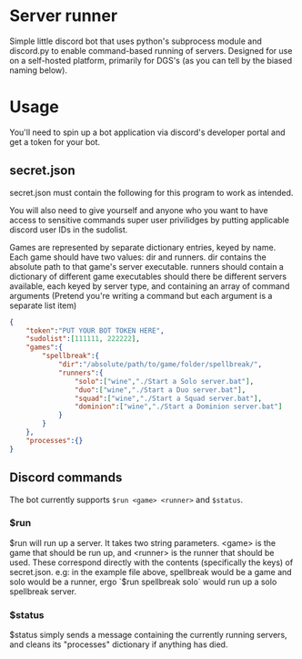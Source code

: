 # Server runner

Simple little discord bot that uses python's subprocess module and discord.py to enable command-based running of servers. 
Designed for use on a self-hosted platform, primarily for DGS's (as you can tell by the biased naming below).

# Usage

You'll need to spin up a bot application via discord's developer portal and get a token for your bot. 

## secret.json

secret.json must contain the following for this program to work as intended.

You will also need to give yourself and anyone who you want to have access to sensitive commands super user privilidges by putting applicable discord user IDs in the sudolist.

Games are represented by separate dictionary entries, keyed by name. 
Each game should have two values: dir and runners.
dir contains the absolute path to that game's server executable.
runners should contain a dictionary of different game executables should there be different servers available, each keyed by server type, and containing an array of command arguments
(Pretend you're writing a command but each argument is a separate list item)
```json
{
	"token":"PUT YOUR BOT TOKEN HERE",
	"sudolist":[111111, 222222],
	"games":{
		"spellbreak":{
			"dir":"/absolute/path/to/game/folder/spellbreak/",
			"runners":{
				"solo":["wine","./Start a Solo server.bat"],
				"duo":["wine","./Start a Duo server.bat"],
				"squad":["wine","./Start a Squad server.bat"],
				"dominion":["wine","./Start a Dominion server.bat"]
			}
		}
	},
	"processes":{}
}
```

## Discord commands

The bot currently supports `$run <game> <runner>` and `$status`. 

### $run <game> <runner>

$run will run up a server. It takes two string parameters. <game> is the game that should be run up, and <runner> is the runner that should be used. 
These correspond directly with the contents (specifically the keys) of secret.json. 
e.g: in the example file above, spellbreak would be a game and solo would be a runner, ergo `$run spellbreak solo` would run up a solo spellbreak server.

### $status 
$status simply sends a message containing the currently running servers, and cleans its "processes" dictionary if anything has died.


